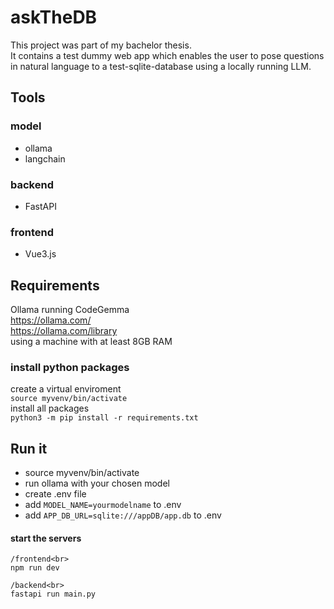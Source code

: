 # askTheDB
This project was part of my bachelor thesis.<br>
It contains a test dummy web app which enables the user to pose questions in natural language to a test-sqlite-database using a locally running LLM.
<br>

## Tools
### model
- ollama
- langchain

### backend
- FastAPI

### frontend 
- Vue3.js

## Requirements
Ollama running CodeGemma<br>
https://ollama.com/<br>
https://ollama.com/library<br>
using a machine with at least 8GB RAM<br>

### install python packages
create a virtual enviroment<br>
```source myvenv/bin/activate```<br>
install all packages<br>
```python3 -m pip install -r requirements.txt```

## Run it

- source myvenv/bin/activate
- run ollama with your chosen model
- create .env file 
- add ```MODEL_NAME=yourmodelname``` to .env
- add ```APP_DB_URL=sqlite:///appDB/app.db``` to .env 

#### start the servers
```
/frontend<br>
npm run dev
```
```
/backend<br>
fastapi run main.py
```




